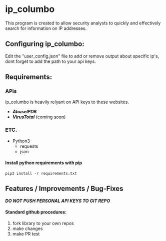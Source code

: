 
# ip_columbo
This program is created to allow security analysts to quickly and effectively search for information on IP addresses.

## Configuring ip_columbo:
Edit the "user_config.json" file to add or remove output about specific ip's, dont forget to add the path to your api keys.

## Requirements:

### APIs
ip_columbo is heavily relyant on API keys to these websites.
- ***AbuseIPDB***
- ***VirusTotal*** (coming soon)

### ETC.
- Python3
    - requests
    - json

#### Install python requirements with pip
``` pip3 install -r requirements.txt ```

## Features / Improvements / Bug-Fixes
***DO NOT PUSH PERSONAL API KEYS TO GIT REPO***
#### Standard github procedures:
1. fork library to your own repos
2. make changes
3. make PR
test
